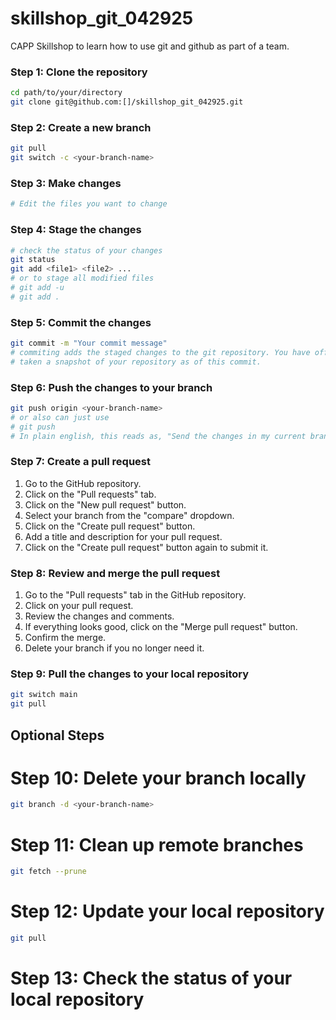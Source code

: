 # skillshop_git_042925
CAPP Skillshop to learn how to use git and github as part of a team.

### Step 1: Clone the repository
```bash
cd path/to/your/directory
git clone git@github.com:[]/skillshop_git_042925.git
```

### Step 2: Create a new branch
```bash
git pull
git switch -c <your-branch-name>
```

### Step 3: Make changes
```bash
# Edit the files you want to change
```
### Step 4: Stage the changes
```bash
# check the status of your changes
git status
git add <file1> <file2> ...
# or to stage all modified files
# git add -u 
# git add .
```
### Step 5: Commit the changes
```bash
git commit -m "Your commit message"
# commiting adds the staged changes to the git repository. You have officially
# taken a snapshot of your repository as of this commit.
```
### Step 6: Push the changes to your branch
```bash
git push origin <your-branch-name>
# or also can just use  
# git push
# In plain english, this reads as, "Send the changes in my current branch to the remote repository named 'origin' under the branch called <your-branch-name>"
```

### Step 7: Create a pull request
1. Go to the GitHub repository.
2. Click on the "Pull requests" tab.
3. Click on the "New pull request" button.
4. Select your branch from the "compare" dropdown.
5. Click on the "Create pull request" button.
6. Add a title and description for your pull request.
7. Click on the "Create pull request" button again to submit it.

### Step 8: Review and merge the pull request
1. Go to the "Pull requests" tab in the GitHub repository.
2. Click on your pull request.
3. Review the changes and comments.
4. If everything looks good, click on the "Merge pull request" button.
5. Confirm the merge.
6. Delete your branch if you no longer need it.

### Step 9: Pull the changes to your local repository
```bash
git switch main
git pull
```

## Optional Steps
# Step 10: Delete your branch locally
```bash
git branch -d <your-branch-name>
```
# Step 11: Clean up remote branches
```bash
git fetch --prune
```
# Step 12: Update your local repository
```bash
git pull
```
# Step 13: Check the status of your local repository
```bash